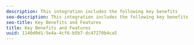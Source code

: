 ```yaml
---
description: This integration includes the following key benefits 
seo-description: This integration includes the following key benefits 
seo-title: Key Benefits and Features
title: Key Benefits and Features
uuid: 1140d0d1-5e4a-4cf6-b5b7-dc47270b4ca5
---
```


